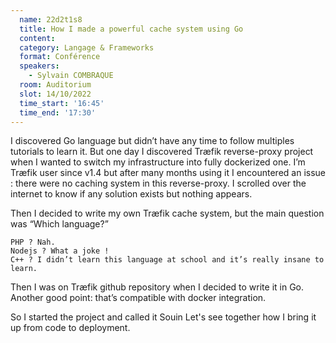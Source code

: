 ```yaml
---
  name: 22d2t1s8
  title: How I made a powerful cache system using Go
  content:
  category: Langage & Frameworks
  format: Conférence 
  speakers: 
    - Sylvain COMBRAQUE
  room: Auditorium
  slot: 14/10/2022
  time_start: '16:45'
  time_end: '17:30'
---
```

I discovered Go language but didn’t have any time to follow multiples tutorials to learn it. But one day I discovered Træfik reverse-proxy project when I wanted to switch my infrastructure into fully dockerized one. I’m Træfik user since v1.4 but after many months using it I encountered an issue : there were no caching system in this reverse-proxy. I scrolled over the internet to know if any solution exists but nothing appears.

Then I decided to write my own Træfik cache system, but the main question was “Which language?”

    PHP ? Nah.
    Nodejs ? What a joke !
    C++ ? I didn’t learn this language at school and it’s really insane to learn.

Then I was on Træfik github repository when I decided to write it in Go. Another good point: that’s compatible with docker integration.

So I started the project and called it Souin Let's see together how I bring it up from code to deployment.
